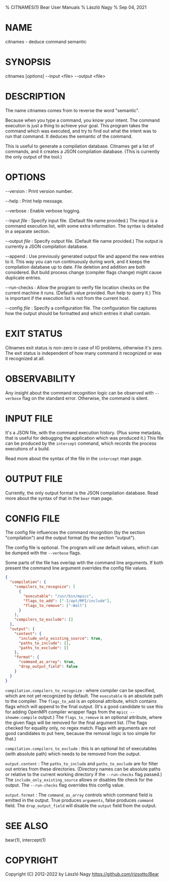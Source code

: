 % CITNAMES(1) Bear User Manuals
% László Nagy
% Sep 04, 2021

# NAME

citnames - deduce command semantic

# SYNOPSIS

citnames [*options*] \--input \<file\> \--output \<file\>

# DESCRIPTION

The name citnames comes from to reverse the word "semantic".

Because when you type a command, you know your intent. The command
execution is just a thing to achieve your goal. This program takes
the command which was executed, and try to find out what the intent
was to run that command. It deduces the semantic of the command.

This is useful to generate a compilation database. Citnames get a
list of commands, and it creates a JSON compilation database. (This
is currently the only output of the tool.)

# OPTIONS

\--version
:   Print version number.

\--help
:   Print help message.

\--verbose
:   Enable verbose logging.

\--input *file*
:   Specify input file. (Default file name provided.) The input is a
    command execution list, with some extra information. The syntax
    is detailed in a separate section.

\--output *file*
:   Specify output file. (Default file name provided.) The output is
    currently a JSON compilation database.

\--append
:   Use previously generated output file and append the new entries to it.
	This way you can run continuously during work, and it keeps the
	compilation database up to date. File deletion and addition are both
	considered. But build process change (compiler flags change) might
	cause duplicate entries.

\--run-checks
:   Allow the program to verify file location checks on the current machine
    it runs. (Default value provided. Run help to query it.) This is important
    if the execution list is not from the current host.

\--config *file*
:   Specify a configuration file. The configuration file captures how
    the output should be formatted and which entries it shall contain.

# EXIT STATUS

Citnames exit status is non-zero in case of IO problems, otherwise it's zero.
The exit status is independent of how many command it recognized or was
it recognized at all.

# OBSERVABILITY

Any insight about the command recognition logic can be observed with `--verbose`
flag on the standard error. Otherwise, the command is silent.

# INPUT FILE

It's a JSON file, with the command execution history. (Plus some metadata, that
is useful for debugging the application which was produced it.) This file can
be produced by the `intercept` command, which records the process executions
of a build.

Read more about the syntax of the file in the `intercept` man page.

# OUTPUT FILE

Currently, the only output format is the JSON compilation database.
Read more about the syntax of that in the `bear` man page. 

# CONFIG FILE

The config file influences the command recognition (by the section "compilation")
and the output format (by the section "output").

The config file is optional. The program will use default values, which can be
dumped with the `--verbose` flags.

Some parts of the file has overlap with the command line arguments. If both present
the command line argument overrides the config file values.

```json
{
  "compilation": {
    "compilers_to_recognize": [
      {
        "executable": "/usr/bin/mpicc",
        "flags_to_add": ["-I/opt/MPI/include"],
        "flags_to_remove": ["-Wall"]
      }
    ],
    "compilers_to_exclude": []
  },
  "output": {
    "content": {
      "include_only_existing_source": true,
      "paths_to_include": [],
      "paths_to_exclude": []
    },
    "format": {
      "command_as_array": true,
      "drop_output_field": false
    }
  }
}
```

`compilation.compilers_to_recognize`
:   where compiler can be specified, which are not yet recognized by default.
    The `executable` is an absolute path to the compiler. The `flags_to_add`
    is an optional attribute, which contains flags which will append to the final
    output. (It's a good candidate to use this for adding OpenMPI compiler wrapper
    flags from the `mpicc --showme:compile` output.) The `flags_to_remove` is
    an optional attribute, where the given flags will be removed for the final
    argument list. (The flags checked for equality only, no regex match. Flags
    with arguments are not good candidates to put here, because the removal logic
    is too simple for that.)

`compilation.compilers_to_exclude`
:   this is an optional list of executables (with absolute path) which needs to
    be removed from the output.

`output.content`
:   The `paths_to_include` and `paths_to_exclude` are for filter out entries from
    these directories. (Directory names can be absolute paths or relative to the
    current working directory if the `--run-checks` flag passed.)
    The `include_only_existing_source` allows or disables file check for the output.
    The `--run-checks` flag overrides this config value.

`output.format`
:   The `command_as_array` controls which command field is emitted in the output.
    True produces `arguments`, false produces `command` field. The `drop_output_field`
    will disable the `output` field from the output.

# SEE ALSO

bear(1), intercept(1)

# COPYRIGHT

Copyright (C) 2012-2022 by László Nagy
<https://github.com/rizsotto/Bear>
